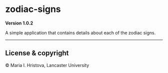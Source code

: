 # zodiac-signs

**Version 1.0.2**

A simple application that contains details about each of the zodiac signs.

---  

## License & copyright

© Maria I. Hristova, Lancaster University
